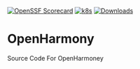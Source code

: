 [![OpenSSF
Scorecard](https://api.securityscorecards.dev/projects/github.com/LikeFirstMeet/OpenHarmony/badge)](https://api.securityscorecards.dev/projects/github.com/LikeFirstMeet/OpenHarmony)
[![k8s](https://api.securityscorecards.dev/projects/github.com/kubernetes/kubernetes/badge)](https://api.securityscorecards.dev/projects/github.com/kubernetes/kubernetes)
[![Downloads](http://pepy.tech/badge/scorecardpy)](http://pepy.tech/project/scorecardpy)
# OpenHarmony
Source Code For OpenHarmoney


